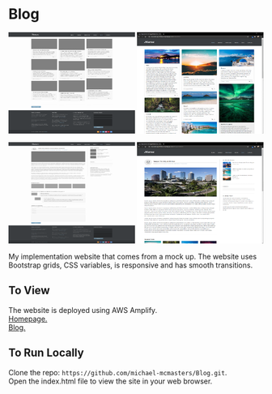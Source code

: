 # Blog
<p float="left">
  <img src="/images/blog.png" height="200" width="250" />
  <img src="/images/blog-actual.png" height="200" width="250" />
</p>
<p float="left">
  <img src="/images/blog-post.png" height="200" width="250" />
  <img src="/images/blog-post-actual.png" height="200" width="250" />
</p>

My implementation website that comes from a mock up. The website uses Bootstrap grids, CSS variables, is responsive and has smooth transitions.

## To View
The website is deployed using AWS Amplify.<br>
[Homepage.](https://main.d3v2gj1l8r9lye.amplifyapp.com/index.html)<br>
[Blog.](https://main.d3v2gj1l8r9lye.amplifyapp.com/blog-post.html)

## To Run Locally
Clone the repo: `https://github.com/michael-mcmasters/Blog.git`.<br>
Open the index.html file to view the site in your web browser.
